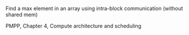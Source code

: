 Find a max element in an array using intra-block communication (without shared mem)

PMPP, Chapter 4, Compute architecture and scheduling